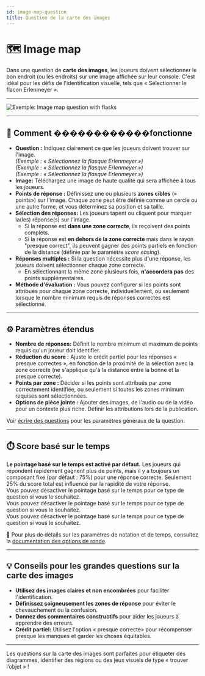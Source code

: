 ```yaml
---
id: image-map-question
title: Question de la carte des images
---
```


# 🗺️ Image map

Dans une question de **carte des images**, les joueurs doivent sélectionner le bon endroit (ou les endroits) sur une image affichée sur leur console. C'est idéal pour les défis de l'identification visuelle, tels que « Sélectionner le flacon Erlenmeyer ».

---

![Exemple: Image map question with flasks](/images/question-modes/image-map/image-map-example.png)

---

## 📝 Comment ������������fonctionne

- **Question :** Indiquez clairement ce que les joueurs doivent trouver sur l'image.\
  _(Exemple : « Sélectionnez la flasque Erlenmeyer.»)_\
  _(Exemple : « Sélectionnez la flasque Erlenmeyer.»)_\
  _(Exemple : « Sélectionnez la flasque Erlenmeyer.»)_
- **Image:** Téléchargez une image de haute qualité qui sera affichée à tous les joueurs.
- **Points de réponse :** Définissez une ou plusieurs **zones cibles** (« points») sur l'image. Chaque zone peut être définie comme un cercle ou une autre forme, et vous déterminez sa position et sa taille.
- **Sélection des réponses:** Les joueurs tapent ou cliquent pour marquer la(les) réponse(s) sur l'image.
  - Si la réponse est **dans une zone correcte**, ils reçoivent des points complets.
  - Si la réponse est **en dehors de la zone correcte** mais dans le rayon "presque correct", ils peuvent gagner des points partiels en fonction de la distance (définie par le paramètre _score easing_).
- **Réponses multiples :** Si la question nécessite plus d'une réponse, les joueurs doivent sélectionner chaque zone correcte.
  - En sélectionnant la même zone plusieurs fois, **n'accordera pas** des points supplémentaires.
- **Méthode d'évaluation :** Vous pouvez configurer si les points sont attribués pour chaque zone correcte, individuellement, ou seulement lorsque le nombre minimum requis de réponses correctes est sélectionné.

---

## ⚙️ Paramètres étendus

- **Nombre de réponses:** Définit le nombre minimum et maximum de points requis qu'un joueur doit identifier.
- **Réduction du score :** Ajuste le crédit partiel pour les réponses « presque correctes », en fonction de la proximité de la sélection avec la zone correcte (ne s'applique qu'à la distance entre la bonne et la presque correcte).
- **Points par zone :** Décider si les points sont attribués par zone correctement identifiée, ou seulement si toutes les zones minimum requises sont sélectionnées.
- **Options de pièce jointe :** Ajouter des images, de l'audio ou de la vidéo pour un contexte plus riche. Définir les attributions lors de la publication.

Voir [écrire des questions](../editor/005-writing-questions.md) pour les paramètres généraux de la question.

---

## ⏱️ Score basé sur le temps

**Le pointage basé sur le temps est activé par défaut.** Les joueurs qui répondent rapidement gagnent plus de points, mais il y a toujours un composant fixe (par défaut : 75%) pour une réponse correcte. Seulement 25% du score total est influencé par la rapidité de votre réponse.\
Vous pouvez désactiver le pointage basé sur le temps pour ce type de question si vous le souhaitez.\
Vous pouvez désactiver le pointage basé sur le temps pour ce type de question si vous le souhaitez.\
Vous pouvez désactiver le pointage basé sur le temps pour ce type de question si vous le souhaitez.

📘 Pour plus de détails sur les paramètres de notation et de temps, consultez la [documentation des options de ronde](../editor/008-round-options.md#scoring).

---

## 💡 Conseils pour les grandes questions sur la carte des images

- **Utilisez des images claires et non encombrées** pour faciliter l'identification.
- **Définissez soigneusement les zones de réponse** pour éviter le chevauchement ou la confusion.
- **Donnez des commentaires constructifs** pour aider les joueurs à apprendre des erreurs.
- **Crédit partiel:** Utilisez l'option « presque correcte» pour récompenser presque les manques et garder les choses équitables.

---

Les questions sur la carte des images sont parfaites pour étiqueter des diagrammes, identifier des régions ou des jeux visuels de type « trouver l’objet » !
